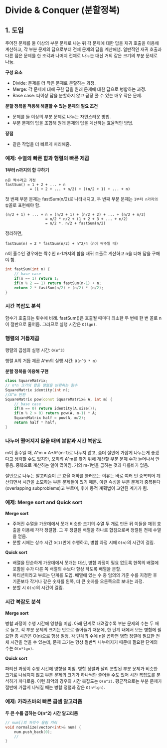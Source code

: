 # Divide & Conquer (분할정복) 

## 1. 도입

주어진 문제를 둘 이상의 부분 문제로 나눈 뒤 각 문제에 대한 답을 재귀 호출을 이용해 계산하고, 각 부분 문제의 답으로부터 전체 문제의 답을 계산해냄. 일반적인 재귀 호출과 다른 점은 문제를 한 조각과 나머지 전체로 나누는 대신 거의 같은 크기의 부분 문제로 나눔.

**구성 요소**

- Divide: 문제를 더 작은 문제로 분할하는 과정.
- Merge: 각 문제에 대해 구한 답을 원래 문제에 대한 답으로 병합하는 과정.
- Base case: 더이상 답을 분할하지 않고 곧장 풀 수 있는 매우 작은 문제.

**분할 정복을 적용해 해결할 수 있는 문제의 필요 조건**

- 문제를 둘 이상의 부분 문제로 나누는 자연스러운 방법.
- 부분 문제의 답을 조합해 원래 문제의 답을 계산하는 효율적인 방법.

**장점**

- 같은 작업을 더 빠르게 처리해줌.

### 예제: 수열의 빠른 합과 행렬의 빠른 제곱

**1부터 n까지의 합 구하기**

```
n은 짝수라고 가정
fastSum() = 1 + 2 + ... + n 
		   = (1 + 2 + ... + n/2) + ((n/2 + 1) + ... + n)
```

첫 번째 부분 문제는 fastSum(n/2)로 나타내지고, 두 번째 부분 문제는 `1부터 n가지의 합`꼴로 표현해야 함.

```
(n/2 + 1) + ... + n = (n/2 + 1) + (n/2 + 2) + ... + (n/2 + n/2) 
			      = n/2 * n/2 + (1 + 2 + 3 + ... + n/2) 
			      = n/2 *. n/2 + fastSum(n/2)
```

정리하면,

`fastSum(n) = 2 * fastSum(n/2) + n^2/4 (n이 짝수일 때)`

n이 홀수인 경우에는 짝수인 n-1까지의 합을 재귀 호출로 계산하고 n을 더해 답을 구해야 함.

```c++
int fastSum(int n) {
	// base case
	if(n == 1) return 1;
	if(n % 2 == 1) return fastSum(n-1) + n;
	return 2 * fastSum(n/2) + (n/2) * (n/2);
}
```

### 시간 복잡도 분석

함수가 호출되는 횟수에 비례. fastSum()은 호출될 때마다 최소한 두 번에 한 번 꼴로 n이 절반으로 줄어듬. 그러므로 실행 시간은 `O(lgn)`.

### 행렬의 거듭제곱

행렬의 곱셈의 실행 시간: `O(n^3)`

행렬 A의 거듭 제곱 A^m의 실행 시간: `O(n^3 * m)` 

**분할 정복을 이용해 구현**

```c++
class SquareMatrix;
// n*n 크기의 항등 행렬을 반환하는 함수
SquareMatrix identity(int n);
//A^m 반환
SquareMatrix pow(const SquareMatrix& A, int m) {
	// base case
	if(m == 0) return identity(A.size());
	if(m % 2 > 0) return pow(A, m-1) * A;
	SquareMatrix half = pow(A, m/2);
	return half * half;
}
```

### 나누어 떨어지지 않을 때의 분할과 시간 복잡도

m이 홀수일 때, A^m = A*A^(m-1)로 나누지 않고, 좀더 절반에 가깝게 나누는게 좋겠다고 생각할 수도 있지만, 오히려 A^m를 찾기 위해 계산할 부분 문제 수가 늘어나서 안좋음. 중복으로 계산하는 일이 많아짐. 거의 m-1번을 곱하는 것과 다를바가 없음.

절반으로 나누는 알고리즘이 큰 효율 저하를 불러오는 이유는 바로 여러 번 중복되어 계산되면서 시간을 소모하는 부분 문제들이 있기 때문. 이런 속성을 부분 문제가 중복된다(overlapping subproblems)고 부르며, 후에 동적 계획법이 고안된 계기가 됨.

### 예제: Merge sort and Quick sort

**Merge sort**

- 주어진 수열을 가운데에서 쪼개 비슷한 크기의 수열 두 개로 만든 뒤 이들을 재귀 호출을 이용해 각각 정렬함. 그 후 정렬된 배열을 하나로 합침으로써 정렬된 전체 수열을 얻음.
- 분할 시에는 상수 시간 `O(1)`만에 수행하고, 병합 과정 시에 `O(n)`의 시간이 걸림.

**Quick sort**

- 배열을 단순하게 가운데에서 쪼개는 대신, 병합 과정이 필요 없도록 한쪽의 배열에 포함된 수가 다른 쪽 배열의 수보다 항상 작도록 배열을 분할. 
- 파티션이라고 부르는 단계를 도입. 배열에 있는 수 중 임의의 기준 수를 지정한 후 기준보다 작거나 같은 숫자를 왼쪽, 더 큰 숫자를 오른쪽으로 보내는 과정.
- 분할 시 `O(n)`의 시간이 걸림.

### 시간 복잡도 분석

**Merge sort**

병합 과정이 수행 시간에 영향을 미침. 아래 단계로 내려갈수록 부분 문제의 수는 두 배로 늘고, 각 부분 문제의 크기는 반으로 줄어들기 때문에, 한 단계 내에서 모든 병합에 필요한 총 시간은 O(n)으로 항상 일정. 각 단계의 수에 n을 곱하면 병합 정렬에 필요한 전체 시간을 얻을 수 있는데, 문제 크기는 항상 절반씩 나누어지기 때문에 필요한 단계의 수는 `O(n*lgn)`.

**Quick sort**

파티션 과정이 수행 시간에 영향을 미침. 병합 정렬과 달리 분할된 부분 문제가 비슷한 크기로 나눠지지 않고 부분 문제의 크기가 하나씩만 줄어들 수도 있어 시간 복잡도를 분석하기 까다로움. 이런 최악의 경우의 시간 복잡도는 `O(n^2)`. 평균적으로는 부분 문제가 절반에 가깝게 나눠질 때는 병합 정렬과 같은 `O(n*lgn)`.

### 예제: 카라츠바의 빠른 곱셈 알고리즘

**두 큰 수를 곱하는 O(n^2) 시간 알고리즘**

```c++
// num[]의 자릿수 올림 처리
void normalize(vector<int>& num) {
	num.push_back(0);
	//
}
```
